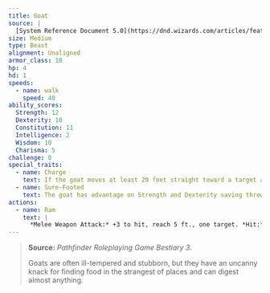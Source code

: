 ```yaml
---
title: Goat
source: |
  [System Reference Document 5.0](https://dnd.wizards.com/articles/features/systems-reference-document-srd)
size: Medium
type: Beast
alignment: Unaligned
armor_class: 10
hp: 4
hd: 1
speeds:
  - name: walk
    speed: 40
ability_scores:
  Strength: 12
  Dexterity: 10
  Constitution: 11
  Intelligence: 2
  Wisdom: 10
  Charisma: 5
challenge: 0
special_traits:
  - name: Charge
    text: If the goat moves at least 20 feet straight toward a target and then hits it with a ram attack on the same turn, the target takes an extra 2 (1d4) bludgeoning damage. If the target is a creature, it must succeed on a DC 10 Strength saving throw or be knocked prone.
  - name: Sure-Footed
    text: The goat has advantage on Strength and Dexterity saving throws made against effects that would knock it prone.
actions:
  - name: Ram
    text: |
      *Melee Weapon Attack:* +3 to hit, reach 5 ft., one target. *Hit:* 3 (1d4 + 1) bludgeoning damage.
---
```


> **Source:** *Pathfinder Roleplaying Game Bestiary 3*.
>
> Goats are often ill-tempered and stubborn, but they have an uncanny knack for finding food in the strangest of places and can digest almost anything.
